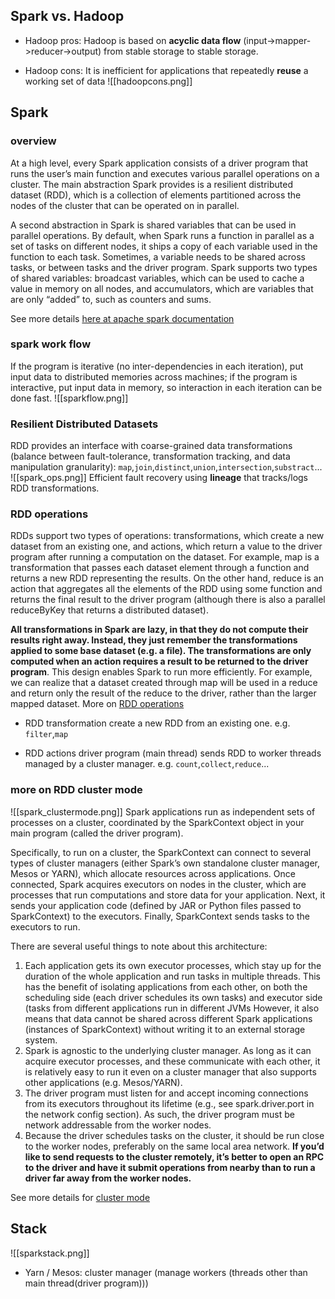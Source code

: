 ## Spark vs. Hadoop
- Hadoop pros:
Hadoop is based on **acyclic data flow** (input->mapper->reducer->output) from stable storage to stable storage.

- Hadoop cons:
It is inefficient for applications that repeatedly **reuse** a working set of data 
![[hadoopcons.png]]

## Spark
### overview
At a high level, every Spark application consists of a driver program that runs the user’s main function and executes various parallel operations on a cluster. The main abstraction Spark provides is a resilient distributed dataset (RDD), which is a collection of elements partitioned across the nodes of the cluster that can be operated on in parallel. 

A second abstraction in Spark is shared variables that can be used in parallel operations. By default, when Spark runs a function in parallel as a set of tasks on different nodes, it ships a copy of each variable used in the function to each task. Sometimes, a variable needs to be shared across tasks, or between tasks and the driver program. Spark supports two types of shared variables: broadcast variables, which can be used to cache a value in memory on all nodes, and accumulators, which are variables that are only “added” to, such as counters and sums.

See more details [here at apache spark documentation](https://spark.apache.org/docs/latest/rdd-programming-guide.html#overview)

### spark work flow
If the program is iterative (no inter-dependencies in each iteration), put input data to distributed memories across machines; if the program is interactive, put input data in memory, so interaction in each iteration can be done fast.
![[sparkflow.png]]

### Resilient Distributed Datasets
RDD provides an interface with coarse-grained data transformations (balance between fault-tolerance, transformation tracking, and data manipulation granularity): `map`,`join`,`distinct`,`union`,`intersection`,`substract`...
![[spark_ops.png]]
Efficient fault recovery using **lineage** that tracks/logs RDD transformations.

### RDD operations
RDDs support two types of operations: transformations, which create a new dataset from an existing one, and actions, which return a value to the driver program after running a computation on the dataset. For example, map is a transformation that passes each dataset element through a function and returns a new RDD representing the results. On the other hand, reduce is an action that aggregates all the elements of the RDD using some function and returns the final result to the driver program (although there is also a parallel reduceByKey that returns a distributed dataset).

**All transformations in Spark are lazy, in that they do not compute their results right away. Instead, they just remember the transformations applied to some base dataset (e.g. a file). The transformations are only computed when an action requires a result to be returned to the driver program**. This design enables Spark to run more efficiently. For example, we can realize that a dataset created through map will be used in a reduce and return only the result of the reduce to the driver, rather than the larger mapped dataset. More on [RDD operations](https://spark.apache.org/docs/latest/rdd-programming-guide.html)

- RDD transformation
create a new RDD from an existing one.
e.g. `filter`,`map`

- RDD actions
driver program (main thread) sends RDD to worker threads managed by a cluster manager. 
e.g. `count`,`collect`,`reduce`...

### more on RDD cluster mode
![[spark_clustermode.png]]
Spark applications run as independent sets of processes on a cluster, coordinated by the SparkContext object in your main program (called the driver program).

Specifically, to run on a cluster, the SparkContext can connect to several types of cluster managers (either Spark’s own standalone cluster manager, Mesos or YARN), which allocate resources across applications. Once connected, Spark acquires executors on nodes in the cluster, which are processes that run computations and store data for your application. Next, it sends your application code (defined by JAR or Python files passed to SparkContext) to the executors. Finally, SparkContext sends tasks to the executors to run.

There are several useful things to note about this architecture:

1. Each application gets its own executor processes, which stay up for the duration of the whole application and run tasks in multiple threads. This has the benefit of isolating applications from each other, on both the scheduling side (each driver schedules its own tasks) and executor side (tasks from different applications run in different JVMs However, it also means that data cannot be shared across different Spark applications (instances of SparkContext) without writing it to an external storage system.
2. Spark is agnostic to the underlying cluster manager. As long as it can acquire executor processes, and these communicate with each other, it is relatively easy to run it even on a cluster manager that also supports other applications (e.g. Mesos/YARN).
3. The driver program must listen for and accept incoming connections from its executors throughout its lifetime (e.g., see spark.driver.port in the network config section). As such, the driver program must be network addressable from the worker nodes.
4. Because the driver schedules tasks on the cluster, it should be run close to the worker nodes, preferably on the same local area network. **If you’d like to send requests to the cluster remotely, it’s better to open an RPC to the driver and have it submit operations from nearby than to run a driver far away from the worker nodes.**

See more details for [cluster mode](https://spark.apache.org/docs/latest/cluster-overview.html#components)

## Stack
![[sparkstack.png]]
- Yarn / Mesos: cluster manager (manage workers (threads other than main thread(driver program)))
